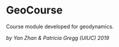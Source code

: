 # GeoCourse

Course module developed for geodynamics.

_*by Yan Zhan & Patricia Gregg (UIUC) 2019*_
